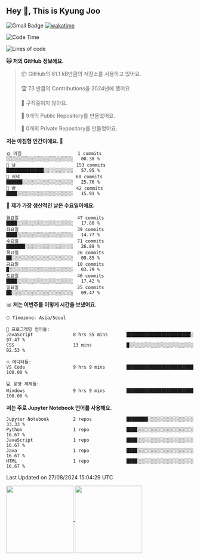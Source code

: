 
## Hey 👋, This is Kyung Joo

![Gmail Badge](https://img.shields.io/badge/Gmail-d14836?style=flat-square&logo=Gmail&logoColor=white&link=mailto:joou3982@gmail.com)
[![wakatime](https://wakatime.com/badge/user/018d1ca9-f45f-41c7-8716-a5f010f313d0.svg)](https://wakatime.com/@018d1ca9-f45f-41c7-8716-a5f010f313d0)


<!--START_SECTION:waka-->
![Code Time](http://img.shields.io/badge/Code%20Time-104%20hrs%2013%20mins-blue)

![Lines of code](https://img.shields.io/badge/%EC%A0%80%EB%8A%94%20%EC%97%AC%ED%83%9C%EA%B9%8C%EC%A7%80%20-89.8%20thousand%20%EC%A4%84%EC%9D%98%20%EC%BD%94%EB%93%9C%EB%A5%BC%20%EC%9E%91%EC%84%B1%ED%96%88%EC%96%B4%EC%9A%94.-blue)

**🐱 저의 GitHub 정보에요.** 

> 📦 GitHub의 61.1 kB만큼의 저장소를 사용하고 있어요. 
 > 
> 🏆 73 만큼의 Contributions을 2024년에 했어요
 > 
> 🚫 구직중이지 않아요.
 > 
> 📜 9개의 Public Repository를 만들었어요. 
 > 
> 🔑 0개의 Private Repository를 만들었어요. 
 > 
**저는 아침형 인간이에요. 🐤** 

```text
🌞 아침                     1 commits           ░░░░░░░░░░░░░░░░░░░░░░░░░   00.38 % 
🌆 낮　                     153 commits         ██████████████░░░░░░░░░░░   57.95 % 
🌃 저녁                     68 commits          ██████░░░░░░░░░░░░░░░░░░░   25.76 % 
🌙 밤　                     42 commits          ████░░░░░░░░░░░░░░░░░░░░░   15.91 % 
```
📅 **제가 가장 생산적인 날은 수요일이에요.** 

```text
월요일                      47 commits          ████░░░░░░░░░░░░░░░░░░░░░   17.80 % 
화요일                      39 commits          ████░░░░░░░░░░░░░░░░░░░░░   14.77 % 
수요일                      71 commits          ███████░░░░░░░░░░░░░░░░░░   26.89 % 
목요일                      26 commits          ██░░░░░░░░░░░░░░░░░░░░░░░   09.85 % 
금요일                      10 commits          █░░░░░░░░░░░░░░░░░░░░░░░░   03.79 % 
토요일                      46 commits          ████░░░░░░░░░░░░░░░░░░░░░   17.42 % 
일요일                      25 commits          ██░░░░░░░░░░░░░░░░░░░░░░░   09.47 % 
```


📊 **저는 이번주를 이렇게 시간을 보냈어요.** 

```text
🕑︎ Timezone: Asia/Seoul

💬 프로그래밍 언어들: 
JavaScript               8 hrs 55 mins       ████████████████████████░   97.47 % 
CSS                      13 mins             █░░░░░░░░░░░░░░░░░░░░░░░░   02.53 % 

🔥 에디터들: 
VS Code                  9 hrs 9 mins        █████████████████████████   100.00 % 

💻 운영 체제들: 
Windows                  9 hrs 9 mins        █████████████████████████   100.00 % 
```

**저는 주로 Jupyter Notebook 언어를 사용해요.** 

```text
Jupyter Notebook         2 repos             ████████░░░░░░░░░░░░░░░░░   33.33 % 
Python                   1 repo              ████░░░░░░░░░░░░░░░░░░░░░   16.67 % 
JavaScript               1 repo              ████░░░░░░░░░░░░░░░░░░░░░   16.67 % 
Java                     1 repo              ████░░░░░░░░░░░░░░░░░░░░░   16.67 % 
HTML                     1 repo              ████░░░░░░░░░░░░░░░░░░░░░   16.67 % 
```




 Last Updated on 27/08/2024 15:04:29 UTC
<!--END_SECTION:waka-->

<a href="https://github.com/kzoou2/github-readme-stats">
  <img height=180 align="center" src="https://github-readme-stats.vercel.app/api?username=kzoou2&show_icons=true&theme=ayu-mirage" />
</a>
<a href="https://github.com/anuraghazra/convoychat">
  <img height=180 align="center" src="https://github-readme-stats.vercel.app/api/top-langs?username=kzoou2&layout=compact&langs_count=8&card_width=320&theme=ayu-mirage" />
</a>


